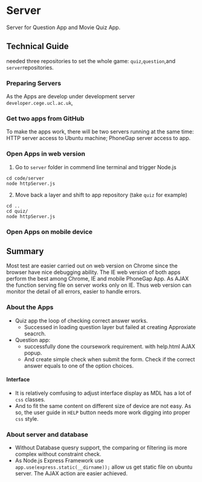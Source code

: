 # Server
Server for Question App and Movie Quiz App. 

## Technical Guide
needed three repositories to set the whole game: `quiz`,`question`,and `server`repositories.
### Preparing Servers
As the Apps are develop under development server `developer.cege.ucl.ac.uk`, 
### Get two apps from GitHub

To make the apps work, there will be two servers running at the same time: HTTP server access to Ubuntu machine; PhoneGap server access to app. 
### Open Apps in web version
1. Go to `server` folder in commend line terminal and trigger Node.js
```
cd code/server
node httpServer.js
```
2. Move back a layer and shift to app repository (take `quiz` for example)
```
cd ..
cd quiz/
node httpServer.js
```
### Open Apps on mobile device

## Summary
Most test are easier carried out on web version on Chrome since the browser have nice debugging ability.
The IE web version of both apps perform the best among Chrome, IE and mobile PhoneGap App. As AJAX the function serving file on server works only on IE. Thus web version can monitor the detail of all errors, easier to handle errors.
### About the Apps
* Quiz app the loop of checking correct answer works. 
  * Successed in loading question layer but failed at creating Approxiate seacrch.
* Question app:
  * successfully done the coursework requirement. with help.html AJAX popup. 
  * And create simple check when submit the form. Check if the correct answer equals to one of the option choices. 
#### Interface
* It is relatively comfusing to adjust interface display as MDL has a lot of `css` classes. 
* And to fit the same content on different size of device are not easy. As so, the user guide in `HELP` button needs more work digging into proper `css` style.

### About server and database
* Without Database quesry support, the comparing or filtering iis more complex without constraint check.
* As Node.js Express Framework use `app.use(express.static(__dirname));` allow us get static file 
on ubuntu server. The AJAX action are easier achieved.


